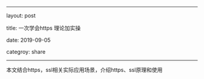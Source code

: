 

---

layout: post

title: 一次学会https 理论加实操

date: 2019-09-05

categroy: share

---

本文结合https，ssl相关实际应用场景，介绍https、ssl原理和使用